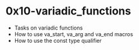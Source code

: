 # 0x10-variadic_functions
- Tasks on variadic functions
- How to use va_start, va_arg and va_end macros
- How to use the const type qualifier
